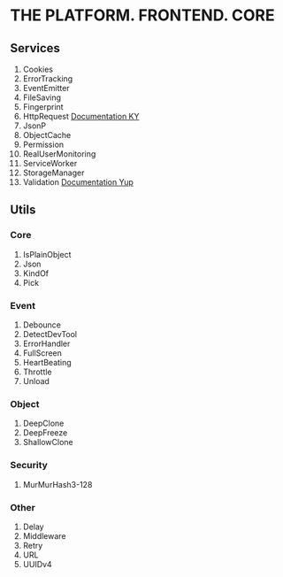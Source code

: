 # THE PLATFORM. FRONTEND. CORE

## Services

1. Cookies
2. ErrorTracking
3. EventEmitter
4. FileSaving
5. Fingerprint
6. HttpRequest [Documentation KY](https://github.com/sindresorhus/ky)
7. JsonP
8. ObjectCache
9. Permission
10. RealUserMonitoring
11. ServiceWorker
12. StorageManager
13. Validation [Documentation Yup](https://github.com/jquense/yup)

## Utils

### Core

1. IsPlainObject
2. Json
3. KindOf
4. Pick

### Event

1. Debounce
2. DetectDevTool
3. ErrorHandler
4. FullScreen
5. HeartBeating
6. Throttle
7. Unload

### Object

1. DeepClone
2. DeepFreeze
3. ShallowClone

### Security

1. MurMurHash3-128

### Other

1. Delay
2. Middleware
3. Retry
4. URL
5. UUIDv4
